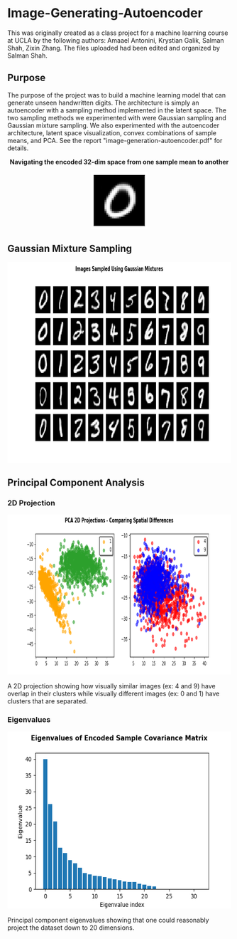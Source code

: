 # Image-Generating-Autoencoder
This was originally created as a class project for a machine learning course at UCLA by the following authors: Amaael Antonini, Krystian Galik, Salman Shah, Zixin Zhang. The files uploaded had been edited and organized by Salman Shah.

## Purpose
The purpose of the project was to build a machine learning model that can generate unseen handwritten digits. The architecture is simply an autoencoder with a sampling method implemented in the latent space. The two sampling methods we experimented with were Gaussian sampling and Gaussian mixture sampling. We also experimented with the autoencoder architecture, latent space visualization, convex combinations of sample means, and PCA. See the report "image-generation-autoencoder.pdf" for details.

<b><p align="center">Navigating the encoded 32-dim space from one sample mean to another</p></b>
<p align="center">
  <img width="128" height="128" src="https://raw.githubusercontent.com/salman-a-shah/Image-Generating-Autoencoder/master/figs/convex_combination.gif">
</p>

## Gaussian Mixture Sampling
<p align="center">
  <img width="906" height="451" src="https://raw.githubusercontent.com/salman-a-shah/Image-Generating-Autoencoder/master/figs/gaussian_mixture_samples.png">
</p>

## Principal Component Analysis
### 2D Projection
<p align="center">
  <img width="906" height="360" src="https://raw.githubusercontent.com/salman-a-shah/Image-Generating-Autoencoder/master/figs/pca_projections.png">
</p>
A 2D projection showing how visually similar images (ex: 4 and 9) have overlap in their clusters while visually different images (ex: 0 and 1) have clusters that are separated.

### Eigenvalues

<p align="center">
  <img width="600" height="398" src="https://raw.githubusercontent.com/salman-a-shah/Image-Generating-Autoencoder/master/figs/pca_eigenvalues.png">
</p>

Principal component eigenvalues showing that one could reasonably project the dataset down to 20 dimensions.
